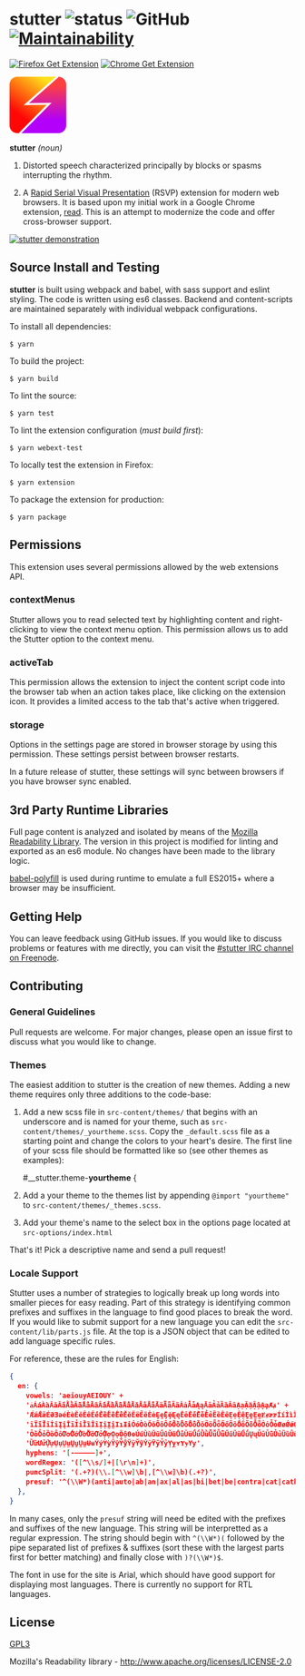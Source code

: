 # stutter ![status](https://travis-ci.com/jamestomasino/stutter.svg?branch=master) ![GitHub](https://img.shields.io/github/license/jamestomasino/stutter.svg) [![Maintainability](https://api.codeclimate.com/v1/badges/a4d5b54b3cf91c6a2b3e/maintainability)](https://codeclimate.com/github/jamestomasino/stutter/maintainability)

[![Firefox Get Extension](https://img.shields.io/badge/Firefox-Get%20Extension!-lightgrey.svg?style=popout&logo=mozilla-firefox)](https://addons.mozilla.org/en-US/firefox/addon/stutter/) [![Chrome Get Extension](https://img.shields.io/badge/Chrome-Get%20Extension!-lightgrey.svg?style=popout&logo=google-chrome)](https://chrome.google.com/webstore/detail/stutter/fbapmaboedchhgjolcnpfgoanbfajchl)

<a href="https://addons.mozilla.org/en-US/firefox/addon/stutter/"><img src="./icons/stutter.svg" width="100"></a>

**stutter** _(noun)_

1. Distorted speech characterized principally by blocks or spasms interrupting the rhythm.

2. A [Rapid Serial Visual Presentation](https://en.wikipedia.org/wiki/Rapid_serial_visual_presentation) (RSVP) extension for modern web browsers. It is based upon my initial work in a Google Chrome extension, [read](https://github.com/jamestomasino/read_plugin). This is an attempt to modernize the code and offer cross-browser support.

[![stutter demonstration](https://i.imgur.com/hGocwaV.png)](https://www.youtube.com/watch?v=UJwFdPYbRRg)

## Source Install and Testing

**stutter** is built using webpack and babel, with sass support and eslint styling. The code is written using es6 classes. Backend and content-scripts are maintained separately with individual webpack configurations.

To install all dependencies:

    $ yarn

To build the project:

    $ yarn build

To lint the source:

    $ yarn test

To lint the extension configuration (_must build first_):

    $ yarn webext-test

To locally test the extension in Firefox:

    $ yarn extension

To package the extension for production:

    $ yarn package

## Permissions

This extension uses several permissions allowed by the web extensions API.

### contextMenus

Stutter allows you to read selected text by highlighting content and right-clicking to view the context menu option. This permission allows us to add the Stutter option to the context menu.

### activeTab

This permission allows the extension to inject the content script code into the browser tab when an action takes place, like clicking on the extension icon. It provides a limited access to the tab that's active when triggered.

### storage

Options in the settings page are stored in browser storage by using this permission. These settings persist between browser restarts.

In a future release of stutter, these settings will sync between browsers if you have browser sync enabled.

## 3rd Party Runtime Libraries

Full page content is analyzed and isolated by means of the [Mozilla Readability Library](https://github.com/mozilla/readability). The version in this project is modified for linting and exported as an es6 module. No changes have been made to the library logic.

[babel-polyfill](https://babeljs.io/docs/en/babel-polyfill) is used during runtime to emulate a full ES2015+ where a browser may be insufficient.

## Getting Help

You can leave feedback using GitHub issues. If you would like to discuss problems or features with me directly, you can visit the [#stutter IRC channel on Freenode](https://kiwiirc.com/nextclient/#irc://irc.freenode.net/#stutter).

## Contributing

### General Guidelines

Pull requests are welcome. For major changes, please open an issue first to
discuss what you would like to change.

### Themes

The easiest addition to stutter is the creation of new themes. Adding a new theme requires only three additions to the code-base:

1. Add a new scss file in `src-content/themes/` that begins with an underscore and is named for your theme, such as `src-content/themes/_yourtheme.scss`. Copy the `_default.scss` file as a starting point and change the colors to your heart's desire. The first line of your scss file should be formatted like so (see other themes as examples):

    #__stutter.theme-**yourtheme** {

2. Add a your theme to the themes list by appending `@import "yourtheme"` to `src-content/themes/_themes.scss`.

3. Add your theme's name to the select box in the options page located at `src-options/index.html`

That's it! Pick a descriptive name and send a pull request!

### Locale Support

Stutter uses a number of strategies to logically break up long words into smaller pieces for easy reading. Part of this strategy is identifying common prefixes and suffixes in the language to find good places to break the word. If you would like to submit support for a new language you can edit the `src-content/lib/parts.js` file. At the top is a JSON object that can be edited to add language specific rules.

For reference, these are the rules for English:

```json
{
  en: {
    vowels: 'aeiouyAEIOUY' +
    'ẚÁáÀàĂăẮắẰằẴẵẲẳÂâẤấẦầẪẫẨẩǍǎÅåǺǻÄäǞǟÃãȦȧǠǡĄąĀāẢảȀȁȂȃẠạẶặẬậḀḁȺⱥ' +
    'ǼǽǢǣÉƏƎǝéÈèĔĕÊêẾếỀềỄễỂểĚěËëẼẽĖėȨȩḜḝĘęĒēḖḗḔḕẺẻȄȅȆȇẸẹỆệḘḙḚḛɆɇɚɝÍíÌìĬĭÎîǏǐÏ' +
    'ïḮḯĨĩİiĮįĪīỈỉȈȉȊȋỊịḬḭIıƗɨÓóÒòŎŏÔôỐốỒồỖỗỔổǑǒÖöȪȫŐőÕõṌṍṎṏȬȭȮȯȰȱØøǾǿǪǫǬǭŌōṒṓ' +
    'ṐṑỎỏȌȍȎȏƠơỚớỜờỠỡỞởỢợỌọỘộƟɵÚúÙùŬŭÛûǓǔŮůÜüǗǘǛǜǙǚǕǖŰűŨũṸṹŲųŪūṺṻỦủȔȕȖȗƯưỨứỪừ' +
    'ỮữỬửỰựỤụṲṳṶṷṴṵɄʉÝýỲỳŶŷY̊ẙŸÿỸỹẎẏȲȳỶỷỴỵʏɎɏƳƴ',
    hyphens: '[-—‒–—―]+',
    wordRegex: '([^\\s/]+|[\r\n]+)',
    puncSplit: '(.+?)(\\.[^\\w]\b|,[^\\w]\b)(.+?)',
    presuf: '^(\\W*)(anti|auto|ab|an|ax|al|as|bi|bet|be|contra|cat|cath|cir|cum|cog|col|com|con|cor|could|co|desk|de|dis|did|dif|di|eas|every|ever|extra|ex|end|en|em|epi|evi|func|fund|fin|hyst|hy|han|il|in|im|ir|just|jus|loc|lig|lit|li|mech|manu|man|mal|mis|mid|mono|multi|mem|micro|non|nano|ob|oc|of|opt|op|over|para|per|post|pre|peo|pro|retro|rea|re|rhy|should|some|semi|sen|sol|sub|suc|suf|super|sup|sur|sus|syn|sym|syl|tech|trans|tri|typo|type|uni|un|van|vert|with|would|won)?(.*?)(weens?|widths?|icals?|ables?|ings?|tions?|ions?|ies|isms?|ists?|ful|ness|ments?|ly|ify|ize|ise|ity|en|ers?|ences?|tures?|ples?|als?|phy|puts?|phies|ry|ries|cy|cies|mums?|ous|cents?)?(\\W*)$'
  },
}
```

In many cases, only the `presuf` string will need be edited with the prefixes and suffixes of the new language. This string will be interpretted as a regular expression. The string should begin with `^(\\W*)(` followed by the pipe separated list of prefixes & suffixes (sort these with the largest parts first for better matching) and finally close with `)?(\\W*)$`.

The font in use for the site is Arial, which should have good support for displaying most languages. There is currently no support for RTL languages.

## License

[GPL3](LICENSE)

Mozilla's Readability library - http://www.apache.org/licenses/LICENSE-2.0
